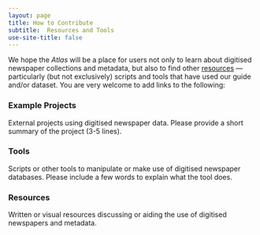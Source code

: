 ```yaml
---
layout: page
title: How to Contribute
subtitle:  Resources and Tools
use-site-title: false
---
```


We hope the *Atlas* will be a place for users not only to learn about digitised newspaper collections and metadata, but also  to find other [resources](https://www.digitisednewspapers.net/introduction/web/) — particularly (but not exclusively) scripts and tools that have used our guide and/or dataset. You are very welcome to add links to the following:

### <a name="projects"></a>Example Projects

External projects using digitised newspaper data. Please provide a short summary of the project (3-5 lines).

### <a name="tools"></a>Tools

Scripts or other tools to manipulate or make use of digitised newspaper databases. Please include a few words to explain what the tool does.
  
### <a name="resources"></a>Resources

Written or visual resources discussing or aiding the use of digitised newspapers and metadata.
